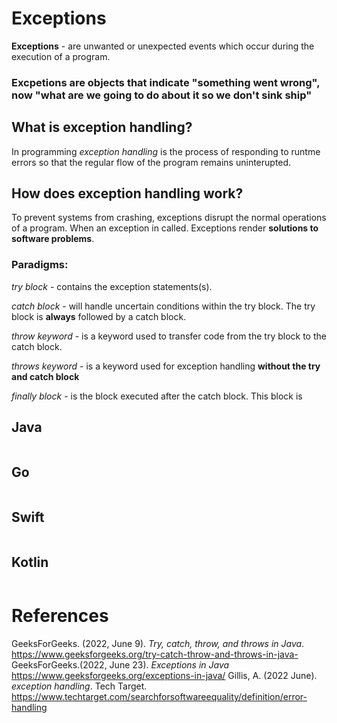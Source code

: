 # Exceptions 

**Exceptions** - are unwanted or unexpected events 
		 which occur during the execution 
 		 of a program. 
		 
### Excpetions are objects that indicate "something went wrong", now "what are we going to do about it so we don't sink ship"

## What is exception handling? 
In programming *exception handling* is
the process of responding to runtme errors
so that the regular flow of the program remains
uninterupted.

## How does exception handling work? 
To prevent systems from crashing, 
exceptions disrupt the normal 
operations of a program. When an
exception in called. Exceptions 
render **solutions to software 
problems**.
 
### Paradigms:
*try block* - contains the exception statements(s). 

*catch block* - will handle uncertain conditions within 
	        the try block. The try block is **always** 
		followed by a catch block. 
		
*throw keyword* - is a keyword used to transfer code from the try 
	  block to the catch block. 
	  
*throws keyword* - is a keyword used for exception handling **without the try and catch block**

*finally block* - is the block executed after the catch block. 
		  This block is  


## Java 
``` java 

``` 
## Go 
``` go 

``` 
## Swift 
``` swift 

```
## Kotlin 
``` kotlin 

```  
# References 
GeeksForGeeks. (2022, June 9). *Try, catch, throw, and throws in Java*. <https://www.geeksforgeeks.org/try-catch-throw-and-throws-in-java->
GeeksForGeeks.(2022, June 23). *Exceptions in Java* <https://www.geeksforgeeks.org/exceptions-in-java/>
Gillis, A. (2022 June). *exception handling*. Tech Target. <https://www.techtarget.com/searchforsoftwareequality/definition/error-handling>  

